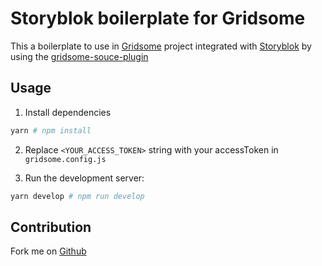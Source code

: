 # Storyblok boilerplate for Gridsome

This a boilerplate to use in [Gridsome](https://gridsome.org/) project integrated with [Storyblok](https://www.storyblok.com/) by using the [gridsome-souce-plugin](https://github.com/storyblok/gridsome-source-storyblok)

## Usage

1. Install dependencies

```sh
yarn # npm install
```

2. Replace `<YOUR_ACCESS_TOKEN>` string with your accessToken in `gridsome.config.js`

3. Run the development server:

```sh
yarn develop # npm run develop
```

## Contribution

Fork me on [Github](https://github.com/storyblok/storyblok-gridsome-boilerplate)
